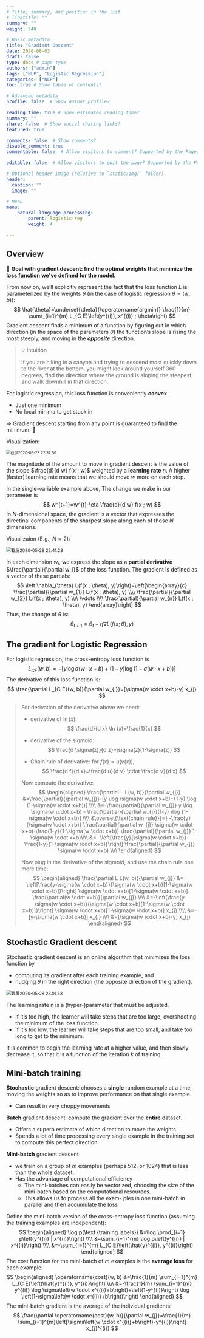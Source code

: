 ```yaml
---
# Title, summary, and position in the list
# linktitle: ""
summary: ""
weight: 540

# Basic metadata
title: "Gradient Descent"
date: 2020-08-03
draft: false
type: docs # page type
authors: ["admin"]
tags: ["NLP", "Logistic Regression"]
categories: ["NLP"]
toc: true # Show table of contents?

# Advanced metadata
profile: false  # Show author profile?

reading_time: true # Show estimated reading time?
summary: ""
share: false  # Show social sharing links?
featured: true

comments: false  # Show comments?
disable_comment: true
commentable: false  # Allow visitors to comment? Supported by the Page, Post, and Docs content types.

editable: false  # Allow visitors to edit the page? Supported by the Page, Post, and Docs content types.

# Optional header image (relative to `static/img/` folder).
header:
  caption: ""
  image: ""

# Menu
menu: 
    natural-language-processing:
        parent: logistic-reg
        weight: 4

---
```


## Overview

🎯 **Goal with gradient descent: find the optimal weights that minimize the loss function we've defined for the model.** 

From now on, we’ll explicitly represent the fact that the loss function $L$ is parameterized by the weights $\theta$ (in the case of logistic regression $\theta=(w, b)$):
$$
\hat{\theta}=\underset{\theta}{\operatorname{argmin}} \frac{1}{m} \sum\_{i=1}^{m} L_{C E}\left(y^{(i)}, x^{(i)} ; \theta\right)
$$
Gradient descent finds a minimum of a function by figuring out in which direction (in the space of the parameters $\theta$) the function’s slope is rising the most steeply, and moving in the ***opposite*** direction.

> 💡 Intuition
>
> if you are hiking in a canyon and trying to descend most quickly down to the river at the bottom, you might look around yourself 360 degrees, find the direction where the ground is sloping the steepest, and walk downhill in that direction.

For logistic regression, this loss function is conveniently **convex**

- Just one minimum
- No local minima to get stuck in

$\Rightarrow$ Gradient descent starting from any point is guaranteed to find the minimum. 👏

Visualization:

<img src="https://raw.githubusercontent.com/EckoTan0804/upic-repo/master/uPic/截屏2020-05-28%2022.32.50.png" alt="截屏2020-05-28 22.32.50" style="zoom:70%;" />

The magnitude of the amount to move in gradient descent is the value of the slope $\frac{d}{d w} f(x ; w)$ weighted by a **learning rate** $\eta$. A higher (faster) learning rate means that we should move *w* more on each step.

In the single-variable example above, The change we make in our parameter is 
$$
w^{t+1}=w^{t}-\eta \frac{d}{d w} f(x ; w)
$$
In $N$-dimensional space, the gradient is a vector that expresses the directinal components of the sharpest slope along each of those $N$ dimensions.

Visualizaion (E.g., $N=2$):

<img src="https://raw.githubusercontent.com/EckoTan0804/upic-repo/master/uPic/截屏2020-05-28%2022.41.23.png" alt="截屏2020-05-28 22.41.23" style="zoom:80%;" />

In each dimension $w_i$, we express the slope as a **partial derivative** $\frac{\partial}{\partial w_i}$ of the loss function. The gradient is defined as a vector of these partials:
$$
\left.\nabla_{\theta} L(f(x ; \theta), y)\right)=\left[\begin{array}{c}
\frac{\partial}{\partial w_{1}} L(f(x ; \theta), y) \\\\
\frac{\partial}{\partial w_{2}} L(f(x ; \theta), y) \\\\
\vdots \\\\
\frac{\partial}{\partial w_{n}} L(f(x ; \theta), y)
\end{array}\right]
$$
Thus, the change of $\theta$ is:
$$
\theta_{t+1}=\theta_{t}-\eta \nabla L(f(x ; \theta), y)
$$

## The gradient for Logistic Regression

For logistic regression, the cross-entropy loss function is
$$
L_{C E}(w, b)=-[y \log \sigma(w \cdot x+b)+(1-y) \log (1-\sigma(w \cdot x+b))]
$$
The derivative of this loss function is:
$$
\frac{\partial L_{C E}(w, b)}{\partial w_{j}}=[\sigma(w \cdot x+b)-y] x_{j}
$$

> For derivation of the derivative above we need:
>
> - derivative of $\ln(x)$: 
>   $$
>   \frac{d}{d x} \ln (x)=\frac{1}{x}
>   $$
>
> - derivative of the sigmoid: 
>   $$
>   \frac{d \sigma(z)}{d z}=\sigma(z)(1-\sigma(z))
>   $$
>
> - Chain rule of derivative: for $f(x)=u(v(x))$,
>   $$
>   \frac{d f}{d x}=\frac{d u}{d v} \cdot \frac{d v}{d x}
>   $$
>
>
> Now compute the derivative: 
> $$
> \begin{aligned}
> \frac{\partial L L(w, b)}{\partial w_{j}} &=\frac{\partial}{\partial w_{j}}-[y \log \sigma(w \cdot x+b)+(1-y) \log (1-\sigma(w \cdot x+b))] \\\\
> &=-\frac{\partial}{\partial w_{j}} y \log \sigma(w \cdot x+b) - \frac{\partial}{\partial w_{j}}(1-y) \log [1-\sigma(w \cdot x+b)] \\\\
> &\overset{\text{chain rule}}{=} -\frac{y}{\sigma(w \cdot x+b)} \frac{\partial}{\partial w_{j}} \sigma(w \cdot x+b)-\frac{1-y}{1-\sigma(w \cdot x+b)} \frac{\partial}{\partial w_{j}} 1-\sigma(w \cdot x+b)\\\\
> &= -\left[\frac{y}{\sigma(w \cdot x+b)}-\frac{1-y}{1-\sigma(w \cdot x+b)}\right] \frac{\partial}{\partial w_{j}} \sigma(w \cdot x+b) \\\\
> \end{aligned}
> $$
>
> Now plug in the derivative of the sigmoid, and use the chain rule one more time: 
> $$
> \begin{aligned}
> \frac{\partial L L(w, b)}{\partial w_{j}} &=-\left[\frac{y-\sigma(w \cdot x+b)}{\sigma(w \cdot x+b)[1-\sigma(w \cdot x+b)]}\right] \sigma(w \cdot x+b)[1-\sigma(w \cdot x+b)] \frac{\partial(w \cdot x+b)}{\partial w_{j}} \\\\
> &=-\left[\frac{y-\sigma(w \cdot x+b)}{\sigma(w \cdot x+b)[1-\sigma(w \cdot x+b)]}\right] \sigma(w \cdot x+b)[1-\sigma(w \cdot x+b)] x_{j} \\\\
> &=-[y-\sigma(w \cdot x+b)] x_{j} \\\\
> &=[\sigma(w \cdot x+b)-y] x_{j}
> \end{aligned}
> $$

## Stochastic Gradient descent

Stochastic gradient descent is an online algorithm that minimizes the loss function by 

- computing its gradient after each training example, and 
- nudging $\theta$ in the right direction (the opposite direction of the gradient).

<img src="https://raw.githubusercontent.com/EckoTan0804/upic-repo/master/uPic/截屏2020-05-28%2023.01.53.png" alt="截屏2020-05-28 23.01.53" style="zoom:80%;" />

The learning rate η is a (hyper-)parameter that must be adjusted. 

- If it’s too high, the learner will take steps that are too large, overshooting the minimum of the loss function. 
- If it’s too low, the learner will take steps that are too small, and take too long to get to the minimum. 

It is common to begin the learning rate at a higher value, and then slowly decrease it, so that it is a function of the iteration $k$ of training.

## Mini-batch training

**Stochastic** gradient descent: chooses a **single** random example at a time, moving the weights so as to improve performance on that single example. 

- Can result in very choppy movements

**Batch** gradient descent: compute the gradient over the **entire** dataset.

- Offers a superb estimate of which direction to move the weights
- Spends a lot of time processing every single example in the training set to compute this perfect direction.

**Mini-batch** gradient descent

- we train on a group of $m$ examples (perhaps 512, or 1024) that is less than the whole dataset. 
- Has the advantage of computational efficiency 
  - The mini-batches can easily be vectorized, choosing the size of the mini-batch based on the computational resources. 
  - This allows us to process all the exam- ples in one mini-batch in parallel and then accumulate the loss

Define the mini-batch version of the cross-entropy loss function (assuming the training examples are independent):
$$
\begin{aligned}
\log p(\text {training labels}) &=\log \prod_{i=1} p\left(y^{(i)} | x^{(i)}\right) \\\\
&=\sum_{i=1}^{m} \log p\left(y^{(i)} | x^{(i)}\right) \\\\
&=-\sum_{i=1}^{m} L_{C E}\left(\hat{y}^{(i)}, y^{(i)}\right)
\end{aligned}
$$
The cost function for the mini-batch of $m$ examples is the **average loss** for each example:
$$
\begin{aligned}
\operatorname{cost}(w, b) &=\frac{1}{m} \sum_{i=1}^{m} L_{C E}\left(\hat{y}^{(i)}, y^{(i)}\right) \\\\
&=-\frac{1}{m} \sum_{i=1}^{m} y^{(i)} \log \sigma\left(w \cdot x^{(i)}+b\right)+\left(1-y^{(i)}\right) \log \left(1-\sigma\left(w \cdot x^{(i)}+b\right)\right)
\end{aligned}
$$
The mini-batch gradient is the average of the individual gradients:
$$
\frac{\partial \operatorname{cost}(w, b)}{\partial w_{j}}=\frac{1}{m} \sum_{i=1}^{m}\left[\sigma\left(w \cdot x^{(i)}+b\right)-y^{(i)}\right] x_{j}^{(i)}
$$


## 